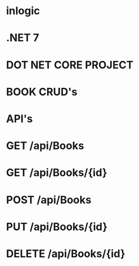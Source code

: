 # inlogic

# .NET 7

# DOT NET CORE PROJECT

# BOOK CRUD's

# API's

# GET    /api/Books
# GET    /api/Books/{id}
# POST   /api/Books
# PUT    /api/Books/{id}
# DELETE /api/Books/{id}
